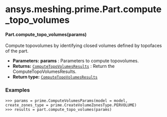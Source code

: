 # ansys.meshing.prime.Part.compute_topo_volumes



#### Part.compute_topo_volumes(params)

Compute topovolumes by identifying closed volumes defined by topofaces of the part.

* **Parameters:**
  **params**
  : Parameters to compute topovolumes.
* **Returns:**
  [`ComputeTopoVolumesResults`](ansys.meshing.prime.ComputeTopoVolumesResults.md#ansys.meshing.prime.ComputeTopoVolumesResults)
  : Return the ComputeTopoVolumesResults.
* **Return type:**
  [`ComputeTopoVolumesResults`](ansys.meshing.prime.ComputeTopoVolumesResults.md#ansys.meshing.prime.ComputeTopoVolumesResults)

### Examples

```pycon
>>> params = prime.ComputeVolumesParams(model = model, create_zones_type = prime.CreateVolumeZonesType.PERVOLUME)
>>> results = part.compute_topo_volumes(params)
```

<!-- !! processed by numpydoc !! -->
